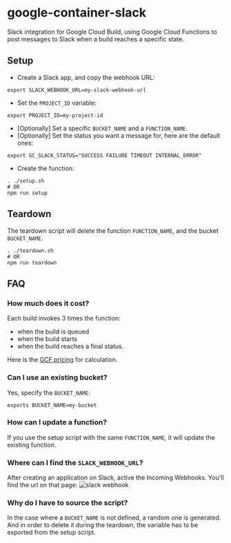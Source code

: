 # google-container-slack

Slack integration for Google Cloud Build, using Google Cloud Functions to post messages to Slack when a build reaches a specific state.

## Setup
- Create a Slack app, and copy the webhook URL:
```
export SLACK_WEBHOOK_URL=my-slack-webhook-url
```
- Set the `PROJECT_ID` variable:
```
export PROJECT_ID=my-project-id
```
- [Optionally] Set a specific `BUCKET_NAME` and a `FUNCTION_NAME`.
- [Optionally] Set the status you want a message for, here are the default ones:
```
export GC_SLACK_STATUS="SUCCESS FAILURE TIMEOUT INTERNAL_ERROR"
```
- Create the function:
```
. ./setup.sh
# OR
npm run setup
```

## Teardown
The teardown script will delete the function `FUNCTION_NAME`, and the bucket `BUCKET_NAME`.
```
. ./teardown.sh
# OR
npm run teardown
```

## FAQ

### How much does it cost?
Each build invokes 3 times the function:
- when the build is queued
- when the build starts
- when the build reaches a final status.

Here is the [GCF pricing](https://cloud.google.com/functions/pricing) for calculation.
### Can I use an existing bucket?
Yes, specify the `BUCKET_NAME`:
```
exports BUCKET_NAME=my-bucket
```
### How can I update a function?
If you use the setup script with the same `FUNCTION_NAME`, it will update the existing function.

### Where can I find the `SLACK_WEBHOOK_URL`?
After creating an application on Slack, active the Incoming Webhooks. You'll find the url on that page:
![slack webhook](https://cldup.com/aQVqcFCuAH.png)

### Why do I have to source the script?
In the case where a `BUCKET_NAME` is not defined, a random one is generated. And in order to delete it during the teardown, the variable has to be exported from the setup script.
